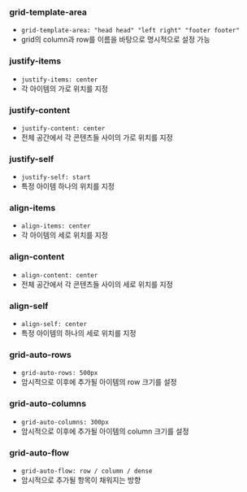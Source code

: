 
### grid-template-area
- `grid-template-area: "head head" "left right" "footer footer"`
- grid의 column과 row를 이름을 바탕으로 명시적으로 설정 가능

### justify-items
- `justify-items: center`
- 각 아이템의 가로 위치를 지정

### justify-content
- `justify-content: center`
- 전체 공간에서 각 콘텐츠들 사이의 가로 위치를 지정

### justify-self
- `justify-self: start`
- 특정 아이템 하나의 위치를 지정

### align-items
- `align-items: center`
- 각 아이템의 세로 위치를 지정

### align-content
- `align-content: center`
- 전체 공간에서 각 콘텐츠들 사이의 세로 위치를 지정

### align-self 
- `align-self: center`
- 특정 아이템의 하나의 세로 위치를 지정

### grid-auto-rows
- `grid-auto-rows: 500px`
- 암시적으로 이후에 추가될 아이템의 row 크기를 설정

### grid-auto-columns
- `grid-auto-columns: 300px`
- 암시적으로 이후에 추가될 아이템의 column 크기를 설정

### grid-auto-flow
- `grid-auto-flow: row / column / dense`
- 암시적으로 추가될 항목이 채워지는 방향